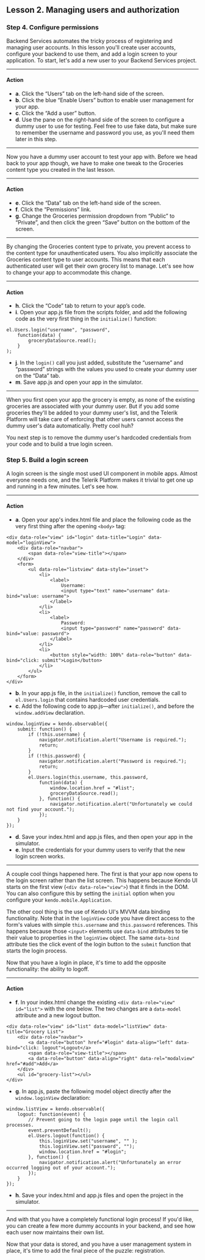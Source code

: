 ## Lesson 2. Managing users and authorization

### Step 4. Configure permissions

Backend Services automates the tricky process of registering and managing user accounts. In this lesson you'll create user accounts, configure your backend to use them, and add a login screen to your application. To start, let's add a new user to your Backend Services project.

<hr data-action="start" />

#### Action

* **a**. Click the “Users” tab on the left-hand side of the screen.
* **b**. Click the blue “Enable Users” button to enable user management for your app.
* **c**. Click the “Add a user” button.
* **d**. Use the pane on the right-hand side of the screen to configure a dummy user to use for testing. Feel free to use fake data, but make sure to remember the username and password you use, as you'll need them later in this step.

<hr data-action="end" />

Now you have a dummy user account to test your app with. Before we head back to your app though, we have to make one tweak to the Groceries content type you created in the last lesson.

<hr data-action="start" />

#### Action

* **e**. Click the “Data” tab on the left-hand side of the screen.
* **f**. Click the “Permissions” link.
* **g**. Change the Groceries permission dropdown from “Public” to “Private”, and then click the green “Save” button on the bottom of the screen.

<hr data-action="end" />

By changing the Groceries content type to private, you prevent access to the content type for unauthenticated users. You also implicitly associate the Groceries content type to user accounts. This means that each authenticated user will get their own grocery list to manage. Let's see how to change your app to accommodate this change.

<hr data-action="start" />

#### Action

* **h**. Click the “Code” tab to return to your app’s code.
* **i**. Open your app.js file from the scripts folder, and add the following code as the very first thing in the `initialize()` function:
```
el.Users.login("username", "password",
    function(data) {
        groceryDataSource.read();
    }
);
```
* **j**. In the `login()` call you just added, substitute the “username” and “password” strings with the values you used to create your dummy user on the “Data” tab.
* **m**. Save app.js and open your app in the simulator.

<hr data-action="end" />

When you first open your app the grocery is empty, as none of the existing groceries are associated with your dummy user. But if you add some groceries they'll be added to your dummy user's list, and the Telerik Platform will take care of enforcing that other users cannot access the dummy user's data automatically. Pretty cool huh?

You next step is to remove the dummy user's hardcoded credentials from your code and to build a true login screen.

### Step 5. Build a login screen

A login screen is the single most used UI component in mobile apps. Almost everyone needs one, and the Telerik Platform makes it trivial to get one up and running in a few minutes. Let's see how.

<hr data-action="start" />

#### Action

* **a**. Open your app's index.html file and place the following code as the very first thing after the opening `<body>` tag:
```
<div data-role="view" id="login" data-title="Login" data-model="loginView">
    <div data-role="navbar">
        <span data-role="view-title"></span>
    </div>
    <form>
        <ul data-role="listview" data-style="inset">
            <li>
                <label>
                    Username:
                    <input type="text" name="username" data-bind="value: username">
                </label>
            </li>
            <li>
                <label>
                    Password:
                    <input type="password" name="password" data-bind="value: password">
                </label>
            </li>
            <li>
                <button style="width: 100%" data-role="button" data-bind="click: submit">Login</button>
            </li>
        </ul>
    </form>
</div>
```
* **b**. In your app.js file, in the `initialize()` function, remove the call to `el.Users.login` that contains hardcoded user credentials.
* **c**. Add the following code to app.js—after `initialize()`, and before the `window.addView` declaration.
```
window.loginView = kendo.observable({
    submit: function() {
        if (!this.username) {
            navigator.notification.alert("Username is required.");
            return;
        }
        if (!this.password) {
            navigator.notification.alert("Password is required.");
            return;
        }
        el.Users.login(this.username, this.password,
            function(data) {
                window.location.href = "#list";
                groceryDataSource.read();
            }, function() {
                navigator.notification.alert("Unfortunately we could not find your account.");
            });
    }
});
```
* **d**. Save your index.html and app.js files, and then open your app in the simulator.
* **e**. Input the credentials for your dummy users to verify that the new login screen works.

<hr data-action="end" />

A couple cool things happened here. The first is that your app now opens to the login screen rather than the list screen. This happens because Kendo UI starts on the first view (`<div data-role="view">`) that it finds in the DOM. You can also configure this by setting the `initial` option when you configure your `kendo.mobile.Application`.

The other cool thing is the use of Kendo UI's MVVM data binding functionality. Note that in the `loginView` code you have direct access to the form's values with simple `this.username` and `this.password` references. This happens because those `<input>` elements use `data-bind` attributes to tie their value to properties in the `loginView` object. The same `data-bind` attribute ties the click event of the login button to the `submit` function that starts the login process.

Now that you have a login in place, it's time to add the opposite functionality: the ability to logoff.

<hr data-action="start" />

#### Action

* **f**. In your index.html change the existing `<div data-role="view" id="list">` with the one below. The two changes are a `data-model` attribute and a new logout button.
```
<div data-role="view" id="list" data-model="listView" data-title="Grocery List">
    <div data-role="navbar">
        <a data-role="button" href="#login" data-align="left" data-bind="click: logout">Logout</a>
        <span data-role="view-title"></span>
        <a data-role="button" data-align="right" data-rel="modalview" href="#add">Add</a>
    </div>
    <ul id="grocery-list"></ul>
</div>
```
* **g**. In app.js, paste the following model object directly after the `window.loginView` declaration:
```
window.listView = kendo.observable({
    logout: function(event) {
        // Prevent going to the login page until the login call processes.
        event.preventDefault();
        el.Users.logout(function() {
            this.loginView.set("username", "" );
            this.loginView.set("password", "");
            window.location.href = "#login";
        }, function() {
            navigator.notification.alert("Unfortunately an error occurred logging out of your account.");
        });
    }
});
```
* **h**. Save your index.html and app.js files and open the project in the simulator.

<hr data-action="end" />

And with that you have a completely functional login process! If you'd like, you can create a few more dummy accounts in your backend, and see how each user now maintains their own list.

Now that your data is stored, and you have a user management system in place, it's time to add the final piece of the puzzle: registration.